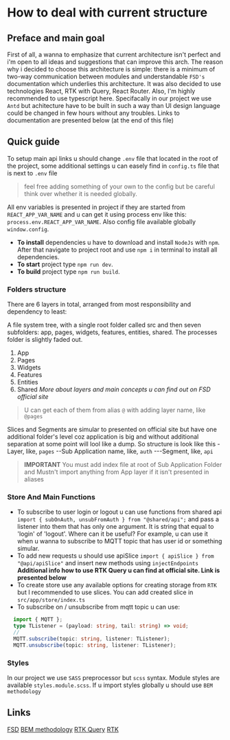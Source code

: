 # How to deal with current structure

## Preface and main goal 
First of all, a wanna to emphasize that current architecture isn't perfect and i'm open to all ideas and suggestions that can improve this arch. The reason why i decided to choose this architecture is simple: there is a minimum of two-way communication between modules and understandable `FSD's` documentation which underlies this architecture. It was also decided to use technologies React, RTK with Query, React Router. Also, I'm highly recommended to use typescript here. Specifacally in our project we use `Antd` but achitecture have to be built in such a way than UI design language could be changed in few hours without any troubles. Links to documentation are presented below (at the end of this file)

## Quick guide
To setup main api links u should change `.env` file that located in the root of the project, some additional settings u can easely find in `config.ts` file that is next to `.env` file 
> feel free adding something of your own to the config but be careful think over whether it is needed globally.

All env variables is presented in project if they are started from `REACT_APP_VAR_NAME` and u can get it using process env like this: `process.env.REACT_APP_VAR_NAME`. Also config file available globally `window.config`.
  
- **To install** dependencies u have to download and install `NodeJs` with `npm`. After that navigate to project root and use `npm i` in terminal to install all dependencies.
- **To start** project type `npm run dev`.
- **To build** project type `npm run build`.

### Folders structure 
There are 6 layers in total, arranged from most responsibility and dependency to least:

A file system tree, with a single root folder called src and then seven subfolders: app, pages, widgets, features, entities, shared. The processes folder is slightly faded out.
1. App
2. Pages
3. Widgets
4. Features
5. Entities
6. Shared
*More about layers and main concepts u can find out on FSD official site*
   
> U can get each of them from alias `@` with adding layer name, like `@pages`

Slices and Segments are simular to presented on official site but have one additional folder's level coz application is big and without additional separation at some point will lool like a dump.
So structure is look like this 
 -Layer, like, `pages`
 --Sub Application name, like, `auth`
 ---Segment, like, `api`

> **IMPORTANT** You must add index file at root of Sub Application Folder and Mustn't import anything from App layer if it isn't presented in aliases

### Store And Main Functions 

- To subscribe to user login or logout u can use functions from shared api `import { subOnAuth, unsubFromAuth } from "@shared/api";` and pass a listener into them that has only one argument. It is string that equal to 'login' of 'logout'. Where can it be useful? For example, u can use it when u wanna to subscribe to MQTT topic that has user id or something simular.
- To add new requests u should use apiSlice `import { apiSlice } from "@api/apiSlice"` and insert new methods using `injectEndpoints` **Additional info how to use RTK Query u can find at official site. Link is presented below**
- To create store use any available options for creating storage from `RTK` but I recommended to use slices. You can add created slice in `src/app/store/index.ts`
- To subscribe on / unsubscribe from mqtt topic u can use:
  
```ts no-transpile
  import { MQTT };
  type TListener = (payload: string, tail: string) => void;
  //
  MQTT.subscribe(topic: string, listener: TListener);
  MQTT.unsubscribe(topic: string, listener: TListener);
```

### Styles

In our project we use `SASS` preprocessor but `scss` syntax. Module styles are available `styles.module.scss`. If u import styles globally u should use 
`BEM methodology`



## Links
[FSD](https://feature-sliced.design/docs)
[BEM methodology](https://en.bem.info/methodology/)
[RTK Query](https://redux-toolkit.js.org/rtk-query/overview)
[RTK](https://redux-toolkit.js.org/introduction/getting-started)

  
